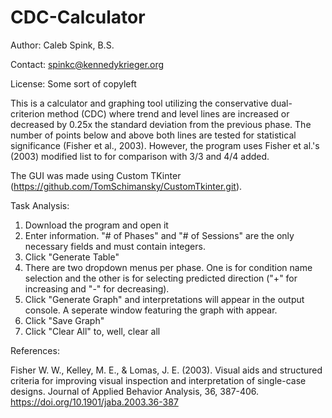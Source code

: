 # CDC-Calculator

Author: Caleb Spink, B.S. 

Contact: spinkc@kennedykrieger.org

License: Some sort of copyleft

This is a calculator and graphing tool utilizing the conservative dual-criterion method (CDC) where trend and level lines are increased or decreased by 0.25x the standard deviation from the previous phase. The number of points below and above both lines are tested for statistical significance (Fisher et al., 2003). However, the program uses Fisher et al.'s (2003) modified list to for comparison with 3/3 and 4/4 added.

The GUI was made using Custom TKinter (https://github.com/TomSchimansky/CustomTkinter.git). 

Task Analysis:

1. Download the program and open it
2. Enter information. "# of Phases" and "# of Sessions" are the only necessary fields and must contain integers.
3. Click "Generate Table"
4. There are two dropdown menus per phase. One is for condition name selection and the other is for selecting predicted direction ("+" for increasing and "-" for decreasing).
5. Click "Generate Graph" and interpretations will appear in the output console. A seperate window featuring the graph with appear.
6. Click "Save Graph"
7. Click "Clear All" to, well, clear all

References: 

Fisher W. W., Kelley, M. E., & Lomas, J. E. (2003). Visual aids and structured criteria for improving visual inspection and interpretation of single-case designs. Journal of Applied Behavior Analysis, 36, 387-406. https://doi.org/10.1901/jaba.2003.36-387 
